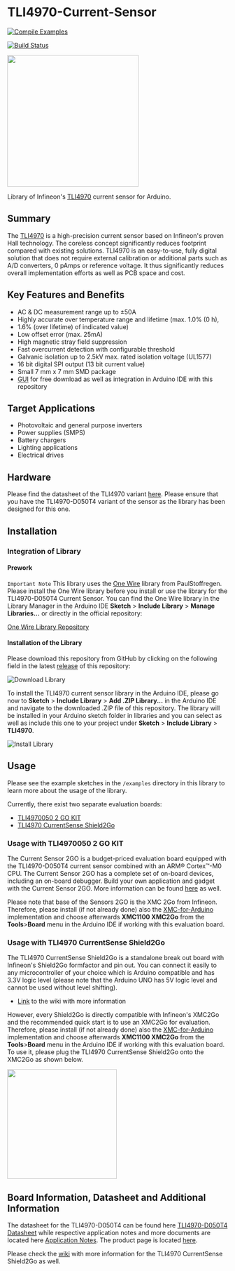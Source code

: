 # TLI4970-Current-Sensor
[![Compile Examples](https://github.com/Infineon/TLI4970-D050T4-Current-Sensor/workflows/Compile%20Examples/badge.svg)](https://github.com/Infineon/TLI4970-D050T4-Current-Sensor/actions?workflow=Compile+Examples)


[![Build Status](https://travis-ci.org/Infineon/TLI4970-D050T4-Current-Sensor.svg?branch=master)](https://travis-ci.org/Infineon/TLI4970-D050T4-Current-Sensor)

<img src="https://github.com/Infineon/Assets/blob/master/Pictures/TLI4970_PP.jpg" width=300>

Library of Infineon's [TLI4970](https://www.infineon.com/cms/en/product/sensor/current-sensors/tli4970-d050t4/) current sensor for Arduino.

## Summary
The [TLI4970](https://www.infineon.com/cms/en/product/sensor/current-sensors/tli4970-d050t4/) is a high-precision current sensor based on Infineon's proven Hall technology. 
The coreless concept significantly reduces footprint compared with existing solutions. TLI4970 is an easy-to-use, fully digital solution that does not require external calibration or additional parts such as A/D converters, 0 pAmps or reference voltage. It thus significantly reduces overall implementation efforts as well as PCB space and cost.

## Key Features and Benefits
* AC & DC measurement range up to ±50A
* Highly accurate over temperature range and lifetime (max. 1.0% (0 h), 
* 1.6% (over lifetime) of indicated value)
* Low offset error (max. 25mA)
* High magnetic stray field suppression
* Fast overcurrent detection with configurable threshold
* Galvanic isolation up to 2.5kV max. rated isolation voltage (UL1577)
* 16 bit digital SPI output (13 bit current value)
* Small 7 mm x 7 mm SMD package
* [GUI](https://www.infineon.com/cms/en/product/promopages/sensors-2go/#current-sensor-2go) for free download as well as integration in Arduino IDE with this repository

## Target Applications
* Photovoltaic and general purpose inverters
* Power supplies (SMPS)
* Battery chargers
* Lighting applications
* Electrical drives

## Hardware
Please find the datasheet of the TLI4970 variant [here](https://www.infineon.com/dgdl/Infineon-TLI4970-D050T4-DS-v01_01-EN.pdf?fileId=5546d4625607bd1301562c43e04f38ad). 
Please ensure that you have the TLI4970-D050T4 variant of the sensor as the library has been designed for this one.

## Installation

### Integration of Library

#### Prework
`Important Note`
This library uses the [One Wire](https://github.com/PaulStoffregen/OneWire) library from PaulStoffregen. Please install the One Wire library before you install or use the library for the TLI4970-D050T4 Current Sensor. You can find the One Wire library in the Library Manager in the Arduino IDE **Sketch** > **Include Library** > **Manage Libraries...** or directly in the official repository:

[One Wire Library Repository](https://github.com/PaulStoffregen/OneWire)

#### Installation of the Library

Please download this repository from GitHub by clicking on the following field in the latest [release](https://github.com/Infineon/TLI4970-Current-Sensor/releases) of this repository:

![Download Library](https://raw.githubusercontent.com/infineon/assets/master/Pictures/Releases_Generic.jpg)

To install the TLI4970 current sensor library in the Arduino IDE, please go now to **Sketch** > **Include Library** > **Add .ZIP Library...** in the Arduino IDE and navigate to the downloaded .ZIP file of this repository. The library will be installed in your Arduino sketch folder in libraries and you can select as well as include this one to your project under **Sketch** > **Include Library** > **TLI4970**.

![Install Library](https://raw.githubusercontent.com/infineon/assets/master/Pictures/Library_Install_ZIP.png)

## Usage
Please see the example sketches in the `/examples` directory in this library to learn more about the usage of the library.

Currently, there exist two separate evaluation boards:

* [TLI4970050 2 GO KIT](https://www.infineon.com/cms/en/product/promopages/sensors-2go/#current-sensor-2go)
* [TLI4970 CurrentSense Shield2Go](https://www.infineon.com/cms/en/product/evaluation-boards/s2go_cur-sense_tli4970/)

### Usage with TLI4970050 2 GO KIT
The Current Sensor 2GO is a budget-priced evaluation board equipped with the TLI4970-D050T4 current sensor combined with an ARM® Cortex™-M0 CPU. The Current Sensor 2GO has a complete set of on-board devices, including an on-board debugger. Build your own application and gadget with the Current Sensor 2GO.
More information can be found [here](https://www.infineon.com/cms/en/product/promopages/sensors-2go/#current-sensor-2go) as well.

Please note that base of the Sensors 2GO is the XMC 2Go from Infineon. Therefore, please install (if not already done) also the [XMC-for-Arduino](https://github.com/Infineon/XMC-for-Arduino) implementation and choose afterwards **XMC1100 XMC2Go** from the **Tools**>**Board** menu in the Arduino IDE if working with this evaluation board.

### Usage with TLI4970 CurrentSense Shield2Go
The TLI4970 CurrentSense Shield2Go is a standalone break out board with Infineon's Shield2Go formfactor and pin out. You can connect it easily to any microcontroller of your choice which is Arduino compatible and has 3.3V logic level (please note that the Arduino UNO has 5V logic level and cannot be used without level shifting).

* [Link](https://github.com/Infineon/TLI4970-D050T4-Current-Sensor/wiki) to the wiki with more information

However, every Shield2Go is directly compatible with Infineon's XMC2Go and the recommended quick start is to use an XMC2Go for evaluation. Therefore, please install (if not already done) also the [XMC-for-Arduino](https://github.com/Infineon/XMC-for-Arduino) implementation and choose afterwards **XMC1100 XMC2Go** from the **Tools**>**Board** menu in the Arduino IDE if working with this evaluation board. To use it, please plug the TLI4970 CurrentSense Shield2Go onto the XMC2Go as shown below.

<img src="https://github.com/Infineon/Assets/blob/master/Pictures/TLI4970_S2Go_w_XMC2Go.png" width=250>

## Board Information, Datasheet and Additional Information

The datasheet for the TLI4970-D050T4 can be found here [TLI4970-D050T4 Datasheet](https://www.infineon.com/dgdl/Infineon-TLI4970-D050T4-DS-v01_01-EN.pdf?fileId=5546d4625607bd1301562c43e04f38ad) while respective application notes and more documents are located here [Application Notes](https://www.infineon.com/cms/en/product/sensor/current-sensors/tli4970-d050t4/#!documents).
The product page is located [here](https://www.infineon.com/cms/en/product/sensor/current-sensors/tli4970-d050t4/).

Please check the [wiki](https://github.com/Infineon/TLI4970-D050T4-Current-Sensor/wiki) with more information for the TLI4970 CurrentSense Shield2Go as well.
